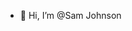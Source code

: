 - 👋 Hi, I’m @Sam Johnson


<!---
Thaleum/Thaleum is a ✨ special ✨ repository because its `README.md` (this file) appears on your GitHub profile.
You can click the Preview link to take a look at your changes.
--->
